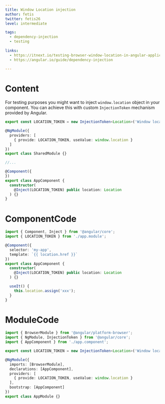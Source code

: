 ```yaml
---
title: Window Location injection
author: fetis
twitter: fetis26
level: intermediate

tags:
  - dependency-injection
  - testing
  
links: 
  - https://itnext.io/testing-browser-window-location-in-angular-application-e4e8388508ff
  - https://angular.io/guide/dependency-injection
  
---
```


# Content
For testing purposes you might want to inject `window.location` object in your component.
You can achieve this with custom `InjectionToken` mechanism provided by Angular.

```typescript
export const LOCATION_TOKEN = new InjectionToken<Location>('Window location object');

@NgModule({
  providers: [
    { provide: LOCATION_TOKEN, useValue: window.location }
  ]
})
export class SharedModule {}

//...

@Component({
})
export class AppComponent {
  constructor(
    @Inject(LOCATION_TOKEN) public location: Location
  ) {}
}
``` 

# ComponentCode
```typescript
import { Component, Inject } from '@angular/core';
import { LOCATION_TOKEN } from './app.module';

@Component({
  selector: 'my-app',
  template: `{{ location.href }}`
})
export class AppComponent {
  constructor(
    @Inject(LOCATION_TOKEN) public location: Location
  ) {}

  useIt() {
    this.location.assign('xxx');
  }
}
```
# ModuleCode
```typescript
import { BrowserModule } from '@angular/platform-browser';
import { NgModule, InjectionToken } from '@angular/core';
import { AppComponent } from './app.component';

export const LOCATION_TOKEN = new InjectionToken<Location>('Window location object');

@NgModule({
  imports: [BrowserModule],
  declarations: [AppComponent],
  providers: [
    { provide: LOCATION_TOKEN, useValue: window.location }
  ],
  bootstrap: [AppComponent]
})
export class AppModule {}
```
